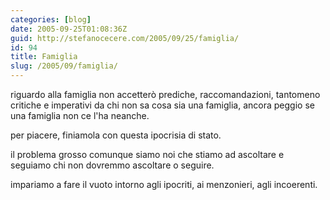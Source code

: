 ```yaml
---
categories: [blog]
date: 2005-09-25T01:08:36Z
guid: http://stefanocecere.com/2005/09/25/famiglia/
id: 94
title: Famiglia
slug: /2005/09/famiglia/
---
```


riguardo alla famiglia non accetterò prediche, raccomandazioni, tantomeno critiche e imperativi da chi non sa cosa sia una famiglia, ancora peggio se una famiglia non ce l'ha neanche.

per piacere, finiamola con questa ipocrisia di stato.

il problema grosso comunque siamo noi che stiamo ad ascoltare e seguiamo chi non dovremmo ascoltare o seguire.
  
impariamo a fare il vuoto intorno agli ipocriti, ai menzonieri, agli incoerenti.